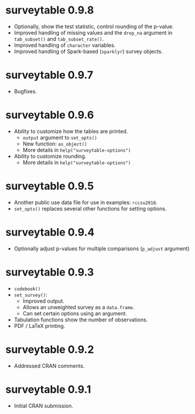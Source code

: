 # surveytable 0.9.8

* Optionally, show the test statistic, control rounding of the p-value.
* Improved handling of missing values and the `drop_na` argument in `tab_subset()` and `tab_subset_rate()`.
* Improved handling of `character` variables.
* Improved handling of Spark-based (`sparklyr`) survey objects.

# surveytable 0.9.7

* Bugfixes.

# surveytable 0.9.6

* Ability to customize how the tables are printed.
  * `output` argument to `set_opts()`
  * New function: `as_object()`
  * More details in `help("surveytable-options")`
* Ability to customize rounding.
  * More details in `help("surveytable-options")`

# surveytable 0.9.5

* Another public use data file for use in examples: `rccsu2018`.
* `set_opts()` replaces several other functions for setting options.

# surveytable 0.9.4

* Optionally adjust p-values for multiple comparisons (`p_adjust` argument)

# surveytable 0.9.3

* `codebook()`
* `set_survey()`:
  * Improved output.
  * Allows an unweighted survey as a `data.frame`.
  * Can set certain options using an argument.
* Tabulation functions show the number of observations.
* PDF / LaTeX printing.

# surveytable 0.9.2

* Addressed CRAN comments.

# surveytable 0.9.1

* Initial CRAN submission.
